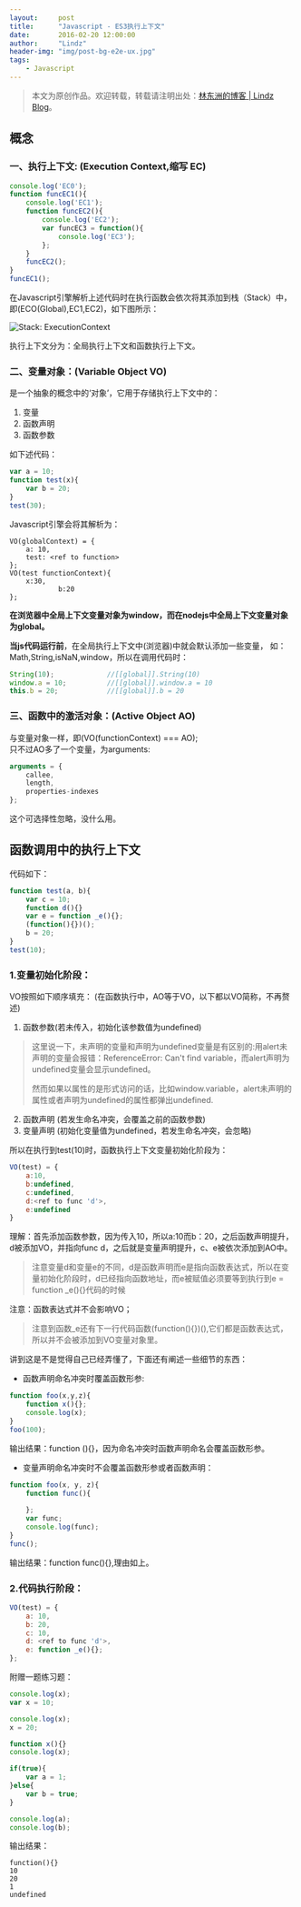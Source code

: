 ```yaml
---
layout:     post
title:      "Javascript - ES3执行上下文"
date:       2016-02-20 12:00:00
author:     "Lindz"
header-img: "img/post-bg-e2e-ux.jpg"
tags:
    - Javascript
---
```

> 本文为原创作品。欢迎转载，转载请注明出处：[林东洲的博客 | Lindz Blog](http://www.happylindz.com)。

##  概念

### 一、执行上下文: (Execution Context,缩写 EC) 

```javascript
console.log('EC0');
function funcEC1(){
    console.log('EC1');
    function funcEC2(){
        console.log('EC2');
        var funcEC3 = function(){
            console.log('EC3');
        };
    }
    funcEC2();
}
funcEC1();
```
在Javascript引擎解析上述代码时在执行函数会依次将其添加到栈（Stack）中，即(ECO(Global),EC1,EC2)，如下图所示：

![Stack: ExecutionContext](/assets/2016-02-20-javascript-execution-context/1.png)

执行上下文分为：全局执行上下文和函数执行上下文。

### 二、变量对象：(Variable Object VO)
是一个抽象的概念中的‘对象’，它用于存储执行上下文中的： 

1. 变量
2. 函数声明
3. 函数参数

如下述代码：  

```javascript
var a = 10;
function test(x){
    var b = 20;
}
test(30);
```
Javascript引擎会将其解析为：  

```
VO(globalContext) = {
	a: 10,
	test: <ref to function>
};
VO(test functionContext){
    x:30,
            b:20
};
```

**在浏览器中全局上下文变量对象为window，而在nodejs中全局上下文变量对象为global。**

**当js代码运行前**，在全局执行上下文中(浏览器)中就会默认添加一些变量，
如：Math,String,isNaN,window，所以在调用代码时：  

```javascript
String(10);     		//[[global]].String(10)
window.a = 10;  	    //[[global]].window.a = 10
this.b = 20; 			//[[global]].b = 20
```

### 三、函数中的激活对象：(Active Object AO)

与变量对象一样，即(VO(functionContext) === AO);  
只不过AO多了一个变量，为arguments:

```javascript
arguments = {
	callee,
	length,
	properties-indexes
};	
```
这个可选择性忽略，没什么用。

## 函数调用中的执行上下文
代码如下：

```javascript
function test(a, b){
    var c = 10;
    function d(){}
    var e = function _e(){};
    (function(){})();
    b = 20;
}
test(10);
```

### 1.变量初始化阶段：  
VO按照如下顺序填充：  (在函数执行中，AO等于VO，以下都以VO简称，不再赘述)  

1. 函数参数(若未传入，初始化该参数值为undefined)
> 这里说一下，未声明的变量和声明为undefined变量是有区别的:用alert未声明的变量会报错：ReferenceError: Can't find variable，而alert声明为undefined变量会显示undefined。
> 
> 然而如果以属性的是形式访问的话，比如window.variable，alert未声明的属性或者声明为undefined的属性都弹出undefined.

2. 函数声明 (若发生命名冲突，会覆盖之前的函数参数)
3. 变量声明 (初始化变量值为undefined，若发生命名冲突，会忽略)  

所以在执行到test(10)时，函数执行上下文变量初始化阶段为：

```javascript
VO(test) = {
	a:10,
	b:undefined,
	c:undefined,
	d:<ref to func 'd'>,
	e:undefined
}		
```

理解：首先添加函数参数，因为传入10，所以a:10而b：20，之后函数声明提升，d被添加VO，并指向func d，之后就是变量声明提升，c、e被依次添加到AO中。

> 注意变量d和变量e的不同，d是函数声明而e是指向函数表达式，所以在变量初始化阶段时，d已经指向函数地址，而e被赋值必须要等到执行到e = function _e(){}代码的时候

注意：函数表达式并不会影响VO；

> 注意到函数_e还有下一行代码函数(function(){})(),它们都是函数表达式，所以并不会被添加到VO变量对象里。

讲到这是不是觉得自己已经弄懂了，下面还有阐述一些细节的东西： 

* 函数声明命名冲突时覆盖函数形参:

```javascript
function foo(x,y,z){
	function x(){};
	console.log(x);
}
foo(100);
```
输出结果：function (){}，因为命名冲突时函数声明命名会覆盖函数形参。

* 变量声明命名冲突时不会覆盖函数形参或者函数声明：

```javascript
function foo(x, y, z){
	function func(){
			
	};
	var func;
	console.log(func);
}
func();
```
输出结果：function func(){},理由如上。

### 2.代码执行阶段： 
 
```javascript
VO(test) = {
	a: 10,
	b: 20,
	c: 10,
	d: <ref to func 'd'>,
	e: function _e(){};
};
``` 
 
附赠一题练习题：

```javascript	
console.log(x);
var x = 10;

console.log(x);
x = 20;

function x(){}
console.log(x);

if(true){
    var a = 1;
}else{
    var b = true;
}

console.log(a);
console.log(b);	
```
输出结果：

```
function(){}
10
20
1
undefined
```
